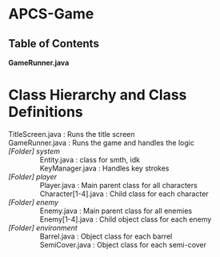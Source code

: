 # APCS-Game

## Table of Contents

**GameRunner.java**

# Class Hierarchy and Class Definitions
TitleScreen.java
    : Runs the title screen <br> 
GameRunner.java
    : Runs the game and handles the logic<br>
*[Folder] system* <br>
                Entity.java
    : class for smth, idk<br>
                KeyManager.java
    : Handles key strokes<br>
*[Folder] player* <br>
                Player.java
    : Main parent class for all characters <br>
                Character[1-4].java
    : Child class for each character <br>
*[Folder] enemy* <br>
                Enemy.java
    : Main parent class for all enemies <br>
                Enemy[1-4].java
    : Child object class for each enemy <br>
*[Folder] environment* <br>
                Barrel.java
    : Object class for each barrel <br>
                SemiCover.java
    : Object class for each semi-cover <br>
  



